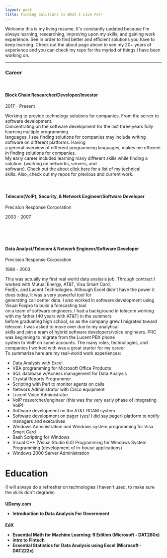 ```yaml
---
layout: post
title: Finding Solutions Is What I Live For!
---
```


Welcome this is my living resume. It's constantly updated because I'm always learning, researching, improving upon my skills, and gaining work experience.
See in order to find better and efficient solutions you have to keep learning. Check out the about page above to see
my 20+ years of experience and you can check my repo for the myriad of things I have been working on.

-----------------------------------------------------------------
<h3>Career</h3>
<br>
<h4>Block Chain Researcher/Developer/Investor</h4>
<p>2017 - Present</p>
<p>Working to provide technology solutions for companies. From the server to software development.<br>
  Concentrating on the software development for the last three years fully learning multiple programming<br>
  languages. I see finding solutions for companies may include writing software on different platforms. Having<br>
  a general overview of different programming languages, makes me efficient in finding solutions for companies.<br>
  My early career included learning many different skills while finding a solution. (working on networks, servers, and <br>
  software). Check out the about <a href="https://althetinkerer.github.io/about/">click here</a> for a list of my technical<br>
  skills. Also, check out my repos for previous and current work.
  <br>
  <br>
  <br>
  <h4>Telecom(VoIP), Security, & Network Engineer/Software Developer</h4>
  <p>Precision Response Corporation</p>
  <p>2003 - 2007</p>  
  
  
  <br>
  <br>
  <br>
  <h4>Data Analyst/Telecom & Network Engineer/Software Developer</h4>
  <p>Precision Response Corporation</p>
  <p>1998 - 2003</p>
  <p>This was actually my first real world data analysis job. Through contract I worked with Mutual Energy, AT&T, Visa Smart Card,<br>
    FedEx, and Lucent Technologies. Although Excel didn't have the power it does today, it was a very powerful tool for<br>
    generating call center data. I also worked in software development using Visual Foxpro to build a forecasting tool<br>
    on a team of software engineers. I had a background in telecom working with my father (40 years with AT&T) in the summers<br>
     before graduating high school, so as the company grew I migrated toward telecom. I was asked to move over due to my analytical<br>
    skills and join a team of hybrid software developers/voice engineers. PRC was beginning to migrate from the Lucent PBX phone<br>
    system to VoIP on some accounts. The many roles, technologies, and companies I worked with was a great starter for my career<br>
    To summarize here are my real-world work experiences:
  <ul>
    <li>Data Analysis with Excel</li>
    <li>VBA programming for Microsoft Office Products</li>
    <li>SQL database w/Access management for Data Analysis</li>
    <li>Crystal Reports Programmer</li>
    <li>Scripting with Perl to monitor agents on calls</li>
    <li>Network Administrator with Cisco equipment</li>
    <li>Lucent Voice Administrator</li>
    <li>VoIP researcher/engineer (this was the very early phase of integrating VoIP)</li>
    <li>Software development on the AT&T RCAM system</li>
    <li>Software development on pager (yes! I did say pager) platform to notify managers and executives</li>
    <li>Windows Administration and Windows system programming for Visa Smart Card</li>
    <li>Bash Scripting for Windows</li>
    <li>Visual C++ (Visual Studio 6.0) Programming for Windows System Programming (development of in-house applications)</li>
    <li>Windows 2000 Server Administration
  </ul>
    
    
# Education
(I will always do a refresher on technologies I haven't used, to make sure the skills don't degrade)
<h4>UDemy.com
  <ul>
    <li>Introduction to Data Analysis For Government</li>
  </ul>
<h4>EdX
  <ul>
    <li>Essential Math for Machine Learning: R Edition (Microsoft -  DAT280x)</li>
    <li>Intro to Fintech</li>
    <li>Essential Statistics for Data Analysis using Excel (Microsoft -  DAT222x)</li>
  </ul>
